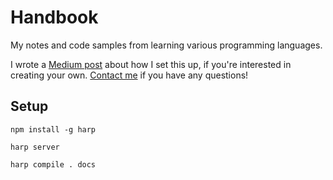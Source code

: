 # Handbook

My notes and code samples from learning various programming languages.

I wrote a [Medium post](https://medium.com/@DawnPaladin/creating-a-simple-documentation-site-in-markdown-2ef2fb3ffcf7#.2f5wma9mb) about how I set this up, if you're interested in creating your own. [Contact me](https://twitter.com/DawnPaladin) if you have any questions!

## Setup

`npm install -g harp`

`harp server`

`harp compile . docs`